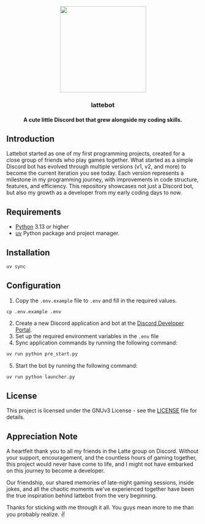 <p align="center">
  <img width="225" height="225" src="https://i.imgur.com/ufq5WOM.png">
</p>
<h3 align="center">lattebot</h3>
<h4 align="center">A cute little Discord bot that grew alongside my coding skills.</h4>

## Introduction

Lattebot started as one of my first programming projects, created for a close group of friends who play games together. What started as a simple Discord bot has evolved through multiple versions (v1, v2, and more) to become the current iteration you see today. Each version represents a milestone in my programming journey, with improvements in code structure, features, and efficiency. This repository showcases not just a Discord bot, but also my growth as a developer from my early coding days to now.

## Requirements

- [Python](https://www.python.org) 3.13 or higher
- [uv](https://docs.astral.sh/uv) Python package and project manager.

## Installation

```bash
uv sync
```

## Configuration

1. Copy the `.env.example` file to `.env` and fill in the required values.

```
cp .env.example .env
```

2. Create a new Discord application and bot at the [Discord Developer Portal](https://discord.com/developers/applications).
3. Set up the required environment variables in the `.env` file
4. Sync application commands by running the following command:

```bash
uv run python pre_start.py
```

5. Start the bot by running the following command:

```bash
uv run python launcher.py
```

## License

This project is licensed under the GNUv3 License - see the [LICENSE](LICENSE.md) file for details.

## Appreciation Note

A heartfelt thank you to all my friends in the Latte group on Discord. Without your support, encouragement, and the countless hours of gaming together, this project would never have come to life, and I might not have embarked on this journey to become a developer.

Our friendship, our shared memories of late-night gaming sessions, inside jokes, and all the chaotic moments we've experienced together have been the true inspiration behind lattebot from the very beginning.

Thanks for sticking with me through it all. You guys mean more to me than you probably realize. ✌️
